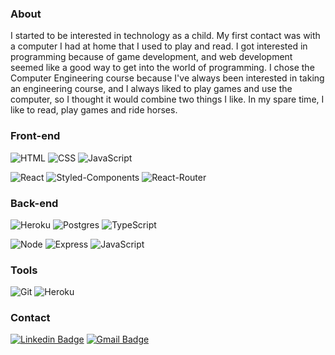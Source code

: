  ### About
 
I started to be interested in technology as a child. My first contact was with a computer I had at home that I used to play and read. I got interested in programming because of game development, and web development seemed like a good way to get into the world of programming. I chose the Computer Engineering course because I've always been interested in taking an engineering course, and I always liked to play games and use the computer, so I thought it would combine two things I like. In my spare time, I like to read, play games and ride horses. 
 
 
 ### Front-end

  ![HTML](https://img.shields.io/badge/HTML5-E34F26?style=for-the-badge&logo=html5&logoColor=white)
  ![CSS](https://img.shields.io/badge/CSS3-1572B6?style=for-the-badge&logo=css3&logoColor=white)
  ![JavaScript](https://img.shields.io/badge/JavaScript-323330?style=for-the-badge&logo=javascript&logoColor=F7DF1E)

  ![React](https://img.shields.io/badge/React-20232A?style=for-the-badge&logo=react&logoColor=61DAFB)
  ![Styled-Components](https://img.shields.io/badge/styled--components-DB7093?style=for-the-badge&logo=styled-components&logoColor=white)
  ![React-Router](https://img.shields.io/badge/React_Router-CA4245?style=for-the-badge&logo=react-router&logoColor=white)


### Back-end

![Heroku](https://img.shields.io/badge/Heroku-430098?style=for-the-badge&logo=heroku&logoColor=white)
![Postgres](https://img.shields.io/badge/PostgreSQL-316192?style=for-the-badge&logo=postgresql&logoColor=white)
![TypeScript](https://img.shields.io/badge/TypeScript-007ACC?style=for-the-badge&logo=typescript&logoColor=white)

![Node](https://img.shields.io/badge/Node.js-43853D?style=for-the-badge&logo=node.js&logoColor=white)
![Express](https://img.shields.io/badge/Express.js-404D59?style=for-the-badge)
![JavaScript](https://img.shields.io/badge/JavaScript-323330?style=for-the-badge&logo=javascript&logoColor=F7DF1E)

### Tools

![Git](https://img.shields.io/badge/Git-E34F26?style=for-the-badge&logo=git&logoColor=white)
![Heroku](https://img.shields.io/badge/Heroku-430098?style=for-the-badge&logo=heroku&logoColor=white)

### Contact

[![Linkedin Badge](https://img.shields.io/badge/-LinkedIn-blue?style=flat&logo=Linkedin&logoColor=white&link=https://www.linkedin.com/in/rebeccamanzi/)](https://www.linkedin.com/in/joão-alfredo-tamagno-09446614b/)
[![Gmail Badge](https://img.shields.io/badge/-Gmail-c14438?style=flat&logo=Gmail&logoColor=white&link=mailto:rebeccamanzi@gmail.com)](joaotamagno@gmail.com)
